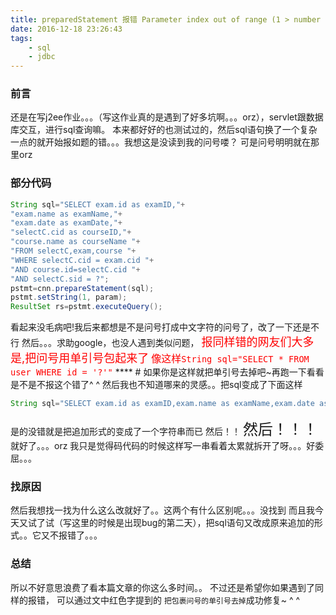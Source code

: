 ```yaml
---
title: preparedStatement 报错 Parameter index out of range (1 > number of parameters, which is 0)
date: 2016-12-18 23:26:43
tags:
    - sql
    - jdbc
---
```

### 前言
还是在写j2ee作业。。。（写这作业真的是遇到了好多坑啊。。。orz），servlet跟数据库交互，进行sql查询嘛。
本来都好好的也测试过的，然后sql语句换了一个复杂一点的就开始报如题的错。。。我想这是没读到我的问号喽？
可是问号明明就在那里orz
<!-- more -->
### 部分代码
```java
String sql="SELECT exam.id as examID,"+
"exam.name as examName,"+
"exam.date as examDate,"+
"selectC.cid as courseID,"+
"course.name as courseName "+
"FROM selectC,exam,course "+
"WHERE selectC.cid = exam.cid "+
"AND course.id=selectC.cid "+
"AND selectC.sid = ?";
pstmt=cnn.prepareStatement(sql);
pstmt.setString(1, param);
ResultSet rs=pstmt.executeQuery();
```
看起来没毛病吧!我后来都想是不是问号打成中文字符的问号了，改了一下还是不行
然后。。。求助google，也没人遇到类似问题，
<font color=red size=4>报同样错的网友们大多是,把问号用单引号包起来了</font>
<font color=red size=3>像这样`String sql="SELECT * FROM user WHERE id = '?'"`</font>
**** # 如果你是这样就把单引号去掉吧~再跑一下看看是不是不报这个错了^ ^
然后我也不知道哪来的灵感。。把sql变成了下面这样
```java
String sql="SELECT exam.id as examID,exam.name as examName,exam.date as examDate,selectC.cid as courseID,course.name as courseName FROM selectC,exam,course WHERE selectC.cid = exam.cid AND course.id=selectC.cid AND selectC.sid = ?";
```
是的没错就是把追加形式的变成了一个字符串而已
然后！！
<font size=5>然后！！！</font>
就好了。。。orz
我只是觉得码代码的时候这样写一串看着太累就拆开了呀。。。好委屈。。。
### 找原因
然后我想找一找为什么这么改就好了。。这两个有什么区别呢。。。没找到
而且我今天又试了试（写这里的时候是出现bug的第二天），把sql语句又改成原来追加的形式。。它又不报错了。。。
### 总结
所以不好意思浪费了看本篇文章的你这么多时间。。
不过还是希望你如果遇到了同样的报错，
可以通过文中红色字提到的 `把包裹问号的单引号去掉`成功修复~ ^ ^
